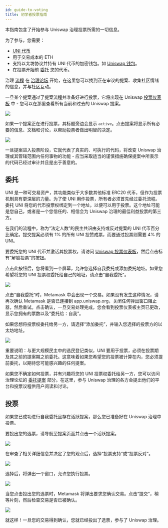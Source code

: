 ```yaml
---
id: guide-to-voting
title: 初学者投票指南
---
```


本指南包含了开始参与 Uniswap 治理投票所需的一切信息。

为了参与，您需要：

- [UNI 代币](https://uniswap.org/blog/uni/)
- 用于交易成本的 ETH
- 支持以太坊协议并持有 UNI 代币的加密钱包。如 [Uniswap 钱包](https://wallet.uniswap.org/)。
- 在投票开始前 [委托](#delegation) 您的代币。

治理 [流程](./02-process.md) 在 [治理论坛](https://gov.uniswap.org/) 开始，在这里您可以找到正在审议的提案、收集社区情绪的信息，并与社区互动。

一旦某个提案通过了提案流程并准备好进行投票，它将出现在 Uniswap [投票仪表板](https://app.uniswap.org/#/vote) 中 - 您可以在那里查看所有当前和过去的 Uniswap 提案。

![](./images/Proposals_Overview.png)

如果一个提案正在进行投票，其标题旁边会显示 `active`。点击提案将显示所有必要的信息、文档和讨论，以帮助投票者做出明智的决定。

![](./images/Proposal_Active.png)

一旦提案进入投票阶段，它就代表了真实的、可执行的代码，将改变 Uniswap 治理或其管辖范围内任何事物的功能 - 应当采取适当的谨慎措施确保提案中所表示的代码已经过审计并且是出于善意的。

## 委托

UNI 是一种可交易资产，其功能类似于大多数其他标准 ERC20 代币，但作为投票机制具有更深层的力量。为了使 UNI 用作投票，所有者必须首先经过委托流程。委托 UNI 将您的代币投票权绑定到一个地址，以便可以用于投票。这个地址可能是您自己，或者是一个您信任的、相信会为 Uniswap 治理的最佳利益投票的第三方。

在我们的流程中，称为“法定人数”的民主共识由支持或反对提案的 UNI 代币百分比确定。提交提案必须有 1% 的所有 UNI 投赞成票，而要通过投票则需要 4% 的 UNI。

要委托您的 UNI 代币并激活其投票权，请访问 [Uniswap 投票仪表板](https://app.uniswap.org/#/vote)，然后点击标有“解锁投票”的按钮。

点击此按钮后，您将看到一个屏幕，允许您选择自我委托或添加委托地址。如果您希望将您的 UNI 投票权委托给自己的地址，请点击“自我委托”。

![](./images/Unlock_Voting.png)

点击“自我委托”时，Metamask 中会出现一个交易。如果没有发生这种情况，请再次确认 Metamask 是否已连接到 app.uniswap.org，关闭任何弹出窗口阻止器，然后重试。点击确认，一旦交易处理完成，您会看到投票仪表板主页已更改，显示您拥有的票数以及“委托给：自我”。

如果您想将投票权委托给另一方，请选择“添加委托”，并输入您选择的投票方的以太坊地址。

![](./images/Delegate_To_Address.png)

重要说明：与更大规模民主中的选民登记类似，UNI 要用于投票，必须在投票期及其之前的提案期之前委托。这意味着如果您希望您的投票被计算在内，您必须提前委托，以期待您可能感兴趣的任何提案。

如果您不确定如何投票，并有兴趣将您的 UNI 投票权委托给另一方，您可以访问治理论坛的 [委托提案](https://gov.uniswap.org/c/delegation-pitch/6) 部分。在这里，参与 Uniswap 治理的各方会提出他们的平台和投票议程供用户阅读和讨论。

## 投票

如果您已成功进行自我委托且存在活跃提案，那么您已准备好在 Uniswap 治理中投票。

要投出您的选票，请导航至提案页面并点击一个活跃提案。

![](./images/Proposals_Overview.png)

在审查了相关详细信息并决定了您的观点后，选择“投票支持”或“投票反对”。

![](./images/Proposal_Active.png)

选择后，将弹出一个窗口，允许您执行投票。

![](./images/Voting.png)

当您点击投出您的选票时，Metamask 将弹出要求您确认交易。点击“提交”，稍等片刻，然后检查交易是否已被确认。

![](./images/Submitting_Vote.png)

就这样！一旦您的交易得到确认，您就已经投出了选票，参与了 Uniswap 治理。